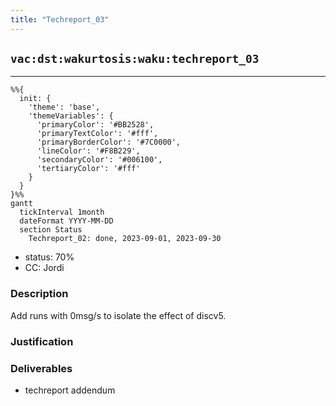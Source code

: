 ```yaml
---
title: "Techreport_03"
---
```

## `vac:dst:wakurtosis:waku:techreport_03`
---

```mermaid
%%{ 
  init: { 
    'theme': 'base', 
    'themeVariables': { 
      'primaryColor': '#BB2528', 
      'primaryTextColor': '#fff', 
      'primaryBorderColor': '#7C0000', 
      'lineColor': '#F8B229', 
      'secondaryColor': '#006100', 
      'tertiaryColor': '#fff' 
    } 
  } 
}%%
gantt
  tickInterval 1month
  dateFormat YYYY-MM-DD 
  section Status
    Techreport_02: done, 2023-09-01, 2023-09-30
```

- status: 70%
- CC: Jordi

### Description

Add runs with 0msg/s to isolate the effect of discv5.

### Justification


### Deliverables

* techreport addendum


